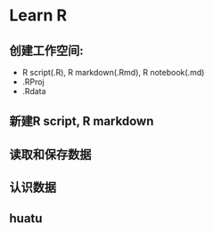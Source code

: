 # Learn R



## 创建工作空间:



+ R script(.R), R markdown(.Rmd), R notebook(.md)
+ .RProj
+ .Rdata



## 新建R script, R markdown



## 读取和保存数据



## 认识数据



## huatu

